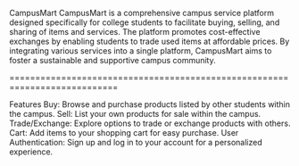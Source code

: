 CampusMart
CampusMart is a comprehensive campus service platform designed specifically for college students to facilitate buying, selling, and sharing of items and services. The platform promotes cost-effective exchanges by enabling students to trade used items at affordable prices. By integrating various services into a single platform, CampusMart aims to foster a sustainable and supportive campus community.

===========================================================================

Features
Buy: Browse and purchase products listed by other students within the campus.
Sell: List your own products for sale within the campus.
Trade/Exchange: Explore options to trade or exchange products with others.
Cart: Add items to your shopping cart for easy purchase.
User Authentication: Sign up and log in to your account for a personalized experience.
